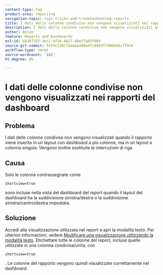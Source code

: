 ```yaml
---
content-type: faq
product-area: reporting
navigation-topic: tips-tricks-and-troubleshooting-reports
title: I dati delle colonne condivise non vengono visualizzati nei rapporti del dashboard
description: I dati delle colonne condivise non vengono visualizzati quando il rapporto viene inserito in un layout con dashboard a più colonne, ma in un layout a colonna singola. Vengono inoltre sostituite le interruzioni di riga.
author: Nolan
feature: Reports and Dashboards
exl-id: b8307182-3ec1-4f16-8427-48ef7a65f969
source-git-commit: 54f4c136cfaaaaaa90a4fc64d3ffd06816cff9cb
workflow-type: tm+mt
source-wordcount: '162'
ht-degree: 0%

---
```


# I dati delle colonne condivise non vengono visualizzati nei rapporti del dashboard

## Problema

I dati delle colonne condivise non vengono visualizzati quando il rapporto viene inserito in un layout con dashboard a più colonne, ma in un layout a colonna singola. Vengono inoltre sostituite le interruzioni di riga.

## Causa

Solo le colonne contrassegnate come

```
shortview=true
```

sono incluse nella vista del dashboard del report quando il layout del dashboard ha la suddivisione sinistra/destra o la suddivisione sinistra/centro/destra impostata.

## Soluzione

Accedi alla visualizzazione utilizzata nel report e apri la modalità testo. Per ulteriori informazioni, vedere [Modificare una visualizzazione utilizzando la modalità testo](../../../reports-and-dashboards/reports/text-mode/edit-text-mode-in-view.md). Etichettare tutte le colonne del report, incluse quelle utilizzate in una colonna condivisa/unita, con

```
shortview=true
```

. Le colonne del rapporto vengono quindi visualizzate correttamente nel dashboard.
